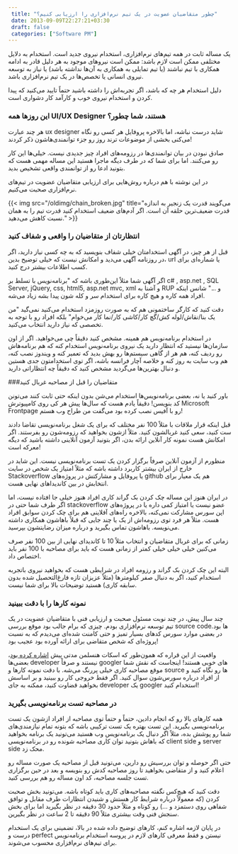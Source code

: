 ```yaml
---
 title: "چطور متقاضیان عضویت در یک تیم نرم‌افزاری را ارزیابی کنیم؟" 
 date: 2013-09-09T22:27:21+03:30
 draft: false 
 categories: ["Software PM"]
---
```




یک مساله ثابت در همه تیم‌های نرم‌افزاری، استخدام نیروی جدید است. استخدام به دلایل مختلفی ممکن است لازم باشد: ممکن است نیروهای موجود به هر دلیل قادر به ادامه همکاری با تیم نباشند (یا تیم تمایلی به همکاری به آن‌ها نداشته باشد) یا نیاز به توسعه نیروی انسانی یا تخصص‌ها در یک تیم نرم‌افزاری باشد.



دلیل استخدام هر چه که باشد، اگر تجربه‌اش را داشته باشید حتماً تایید می‌کنید که پیدا کردن و استخدام نیروی خوب و کارآمد کار دشواری است.



### این روزها همه UI/UX Designer هستند، شما چطور؟



هر چند عبارت ux designer شاید درست نباشه، اما بالاخره پروفایل هر کسی رو نگاه می‌کنی بخشی از موضوعات ترند روز رو جزء توانمندی‌هاشون ذکر کردند!



صادق نبودن در بیان توانمندی‌ها در رزومه‌های افراد چیز جدیدی نیست. خیلی‌ها این کار رو می‌کنند. اما برای شما که در طرف دیگه ماجرا هستید این مساله مهمی هست که بتونید ادعا رو از توانمندی واقعی تشخیص بدید.



در این نوشته با هم درباره روش‌هایی برای ارزیابی متقاضیان عضویت در تیم‌های نرم‌افزاری صحبت می‌کنیم.


{{< img src="/oldimg/chain_broken.jpg" title="می‌گویند قدرت یک زنجیر به اندازه قدرت ضعیف‌ترین حلقه آن است. اگر آدم‌های ضعیف استخدام کنید قدرت تیم را به همان نسبت کاهش می‌دهید." >}}


### انتظارتان از متقاضیان را واقعی و شفاف کنید



قبل از هر چیز، در آگهی استخدامتان خیلی شفاف بنویسید که به چه کسی نیاز دارید، اگر در روزنامه آگهی می‌دید و امکانش نیست که خیلی توضیح بدین، url یا شماره‌ای برای کسب اطلاعات بیشتر درج کنید.



اگر آگهی‌ شما مثلاً این‌طوری باشه که "برنامه‌نویس با تسلط بر c# , asp.net , SQL Server, jQuery, css, html5, asp.net mvc, xml و آشنا به RUP و ..." شانس اینکه افراد همه کاره و هیچ کاره برای استخدام سر و کله شون پیدا بشه زیاد می‌شه.



دقت کنید که کارگر ساختمونی هم که به صورت روزمزد استخدام می‌کنید نمی‌گید "من یک بنا/نقاش/لوله کش/گچ کار/کاشی کار/نما کار می‌خوام" بلکه افراد رو با توجه به تخصصی که نیاز دارید انتخاب می‌کنید.



در استخدام برنامه‌نویس هم همینه. مشخص کنید دقیقاً چی می‌خواهید. اگر از اون سازمان‌ها نیستید که انتظار دارید یک نیروی برنامه‌نویس استخدام کنه که هم برنامه‌هاش رو ردیف کنه، هم هر از گاهی سیستم‌ها رو بهش بدید که تعمیر کنه و ویندوز نصب کنه، هم وب سایت به روز کنه و خلاصه آچار فرانسه باشه، اگر توی استخدامتون جدی هستین و دنبال بهترین‌ها می‌گردید مشخص کنید که دقیقاً چه انتظاراتی دارید.



###متقاضیان را قبل از مصاحبه غربال کنید 



باور کنید یا نه، بعضی برنامه‌نویس‌ها استخدام می‌شن بدون اینکه حتی ثابت کنند می‌تونن کد بنویسن! دقیقاً یادم هست که سال‌ها پیش هر کی روی کامپیوترش Microsoft Frontpage رو با آفیس نصب کرده بود می‌گفت من طراح وب هستم!



قبل اینکه قرار ملاقات با مثلاً 100 نفر مختلف که برای یک شغل برنامه‌نویسی تقاضا دادند ست کنید،‌ سعی کنید غربالشون کنید. مثلاً ازشون بخواهید که رزومه‌شون رو بفرستند. اگر امکانش هست نمونه کار آنلاین ارائه بدن، اگر بتونید آزمون آنلاینی داشته باشید که دیگه معرکه است!



منظورم از آزمون آنلاین صرفاً برگزار کردن یک تست برنامه‌نویسی نیست. این شاید در خارج از ایران بیشتر کاربرد داشته باشه که مثلاً امتیاز یک شخص در سایت Stackoverflow یا پروفایل و مشارکتش در پروژه‌های github هم یک معیار برای انتخابش در بین کاندیداهای نهایی هست.



در ایران هنوز این مساله چک کردن بک گراند کاری افراد هنوز خیلی جا افتاده نیست، اما اگر طرف شما حتی در stackoverflow عضو نیست یا امتیاز کمی داره یا در پروژه‌های اپن سورس مشارکت نمی‌کنه، بالاخره راه‌های آفلاینی هم برای چک کردن سوابق افراد هست. مثلاً هر فرد توی رزومه‌اش از یک یا چند جایی که قبلاً باهاشون همکاری داشته می‌نویسه. باهاشون تماس بگیرید و درباره میزان رضایتشون بپرسید.



زمانی که برای غربال متقاضیان و انتخاب مثلاً 10 تا کاندیدای نهایی از بین 100 نفر صرف می‌کنین خیلی خیلی خیلی کمتر از زمانی هست که باید برای مصاحبه با 100 نفر باید اختصاص داد.



البته این چک کردن بک گراند و رزومه افراد در شرایطی هست که بخواهید نیروی باتجربه استخدام کنید، اگر به دنبال صفر کیلومتر‌ها (مثلاً عزیزان تازه فارغ‌التحصیل شده بدون سابقه کاری) هستید توضیحات بالا برای شما نیست.



### نمونه کارها را با دقت ببینید



چند سال پیش، در چند نوبت مسئول صحبت و ارزیابی فنی با متقاضیان عضویت در یک تیم توسعه نرم‌افزاری بودم. چیزی که برام جالب بود موقع بررسی source code‌ها بود. در بعضی موارد سورس کدهای بسیار تمیز و حتی کامنت شده‌ای می‌دیدم که به نسبت پروژه‌ای که شخص متقاضی برای ارائه آورده بود عجیب بود!



واقعیت از این قراره که همون‌طور که اسکات هنسلمن مدتی پیش [اشاره کرده بود](http://www.hanselman.com/blog/AmIReallyADeveloperOrJustAGoodGoogler.aspx)، بعضی‌ها developer نیستند و صرفاً googler های خوبی هستند! اینجاست که نقش شما موقع مصاحبه کاری خیلی پررنگ می‌شه. با دقت نمونه کارها و source ها رو نگاه کنید و از افراد درباره سورس‌شون سوال کنید. اگر فقط خروجی کار رو ببینید و بر اساسش بخواهید قضاوت کنید، ممکنه به جای developer یک googler استخدام کنید!



### در مصاحبه تست برنامه‌نویسی بگیرید



همه کارهای بالا رو که انجام دادین، حتماً‌ و حتماً توی مصاحبه از افراد ازشون یک تست برنامه‌نویسی بگیرید. این تست بهتره یک تست ترکیبی باشه که بتونه تمام نیازمندی‌های شما رو پوشش بده، مثلاً اگر دنبال یک برنامه‌نویس وب هستید می‌تونید یک برنامه بخواهید که باهاش بتونید توان کاری‌ مصاحبه شونده رو در برنامه‌نویسی client side و server side محک زد.



حتی اگر حوصله و توان بررسیش رو دارین، می‌تونید قبل از مصاحبه یک صورت مساله رو اعلام کنید و از متقاضی بخواهید تا روز مصاحبه کدش رو بنویسه و بعد در حین برگزاری تست جلسه مصاحبه، کد اون مساله رو هم بررسی کنید.



دقت کنید که هیچ‌کس نگفته مصاحبه‌های کاری باید کوتاه باشه. می‌تونید بخش صحبت کردن (که معمولاً درباره شرایط کار هستش و شنیدن انتظارات طرف مقابل و توافق شفاهی روی دستمزد و ...) رو کوتاه و مثلا‌ً حدود 30 دقیقه در نظر بگیرید اما برای بخش سنجش فنی وقت بیشتری مثلاً 90 دقیقه تا 2 ساعت در نظر بگیرین.



در پایان لازمه اشاره کنم، کارهای توضیح داده شده در بالا، تضمینی برای یک استخدام درست و perfect نیستن و فقط معرفی کارهای لازم در پروسه استخدام برنامه‌نویس برای تیم‌های نرم‌افزاری محسوب می‌شوند.

